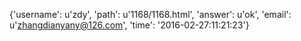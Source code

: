 {'username': u'zdy', 'path': u'1168/1168.html', 'answer': u'ok', 'email': u'zhangdianyany@126.com', 'time': '2016-02-27:11:21:23'}